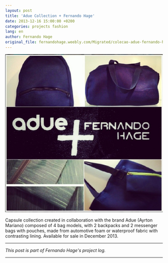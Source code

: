 ```yaml
---
layout: post
title: 'Adue Collection + Fernando Hage'
date: 2013-12-16 15:00:00 +0200
categories: projects fashion
lang: en
author: Fernando Hage
original_file: fernandohage.weebly.com/Migrated/colecao-adue-fernando-hage.html
---
```


![Adue Collection + Fernando Hage](/assets/images/2013-12-16-colecao-adue-fernando-hage-lancamento-01.png)

Capsule collection created in collaboration with the brand Adue (Ayrton Mariano) composed of 4 bag models, with 2 backpacks and 2 messenger bags with pouches, made from automotive foam or waterproof fabric with contrasting lining. Available for sale in December 2013.

---

*This post is part of Fernando Hage's project log.*

-----